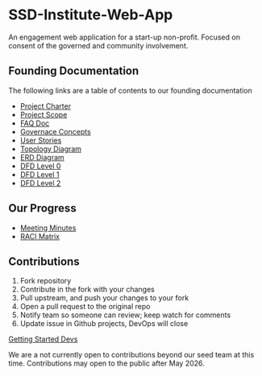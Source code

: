 # SSD-Institute-Web-App
An engagement web application for a start-up non-profit. Focused on consent of the governed and community involvement.

## Founding Documentation

The following links are a table of contents to our founding documentation 

* [Project Charter](docs/Founding/ProjectCharter.md)
* [Project Scope](docs/Founding/scopedoc.md)
* [FAQ Doc](docs/Mission/FAQSSD.md)
* [Governace Concepts](docs/Mission/GovernaceConcepts.md)
* [User Stories](docs/Founding/UserStories.md)
* [Topology Diagram](docs/Founding/toplogyDiagram.png)
* [ERD Diagram](docs/Founding/erdandtext.md)
* [DFD Level 0](docs/Founding/DFD0AndBriefText.md)
* [DFD Level 1](docs/Founding/DFD1AndBriefText.md)
* [DFD Level 2](docs/Founding/DFD2AndBriefText.md)

## Our Progress
* [Meeting Minutes](docs/Meeting_Minutes/)
* [RACI Matrix](docs/Founding/RACIMatrix.md)

## Contributions 
1. Fork repository 
2. Contribute in the fork with your changes 
3. Pull upstream, and push your changes to your fork
4. Open a pull request to the original repo
5. Notify team so someone can review; keep watch for comments
6. Update issue in Github projects, DevOps will close

[Getting Started Devs](docs/Founding/GettingStarted.md)

We are a not currently open to contributions beyond our seed team at this time. Contributions may open to the public after May 2026.


